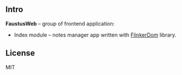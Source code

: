 ## Intro
__FaustusWeb__ – group of frontend application:
+ Index module – notes manager app written with [FlinkerDom](https://github.com/Dittner/FlinkerDom) library.

## License
MIT